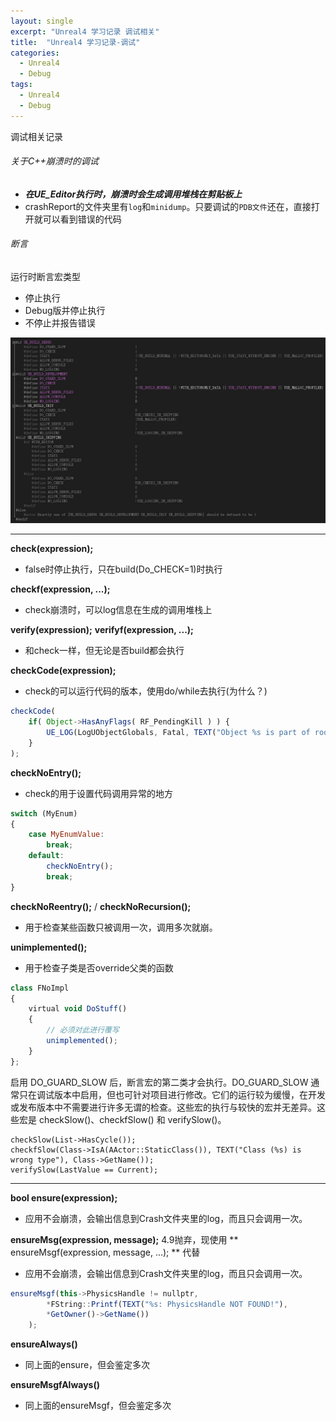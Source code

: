 ```yaml
---
layout: single
excerpt: "Unreal4 学习记录 调试相关"
title:  "Unreal4 学习记录-调试"
categories:
  - Unreal4 
  - Debug
tags:
  - Unreal4 
  - Debug
---
```

调试相关记录
<!--truncate-->

###### 关于C++崩溃时的调试
- ***在UE_Editor执行时，崩溃时会生成调用堆栈在剪贴板上***
- crashReport的文件夹里有`log`和`minidump`。只要调试的`PDB文件`还在，直接打开就可以看到错误的代码

###### 断言
运行时断言宏类型
- 停止执行
- Debug版并停止执行
- 不停止并报告错误

![](/img/blog_img/Unreal/build_debug_define.jpg)


---


**check(expression);**
- false时停止执行，只在build(Do_CHECK=1)时执行

**checkf(expression, ...);**
- check崩溃时，可以log信息在生成的调用堆栈上

**verify(expression);**
**verifyf(expression, ...);**
- 和check一样，但无论是否build都会执行

**checkCode(expression);**
- check的可以运行代码的版本，使用do/while去执行(为什么？)

```js
checkCode( 
	if( Object->HasAnyFlags( RF_PendingKill ) ) { 
		UE_LOG(LogUObjectGlobals, Fatal, TEXT("Object %s is part of root set though has been marked RF_PendingKill!"), *Object->GetFullName() ); 
	} 
);
```

**checkNoEntry();**
- check的用于设置代码调用异常的地方

```js
switch (MyEnum)
{
    case MyEnumValue:
        break;
    default:
        checkNoEntry();
        break;
}
```

**checkNoReentry();** / **checkNoRecursion();**
- 用于检查某些函数只被调用一次，调用多次就崩。

**unimplemented();**
- 用于检查子类是否override父类的函数

```js
class FNoImpl
{
    virtual void DoStuff()
    {
        // 必须对此进行覆写
        unimplemented();
    }
};
```

启用 DO_GUARD_SLOW 后，断言宏的第二类才会执行。DO_GUARD_SLOW 通常只在调试版本中启用，但也可针对项目进行修改。它们的运行较为缓慢，在开发或发布版本中不需要进行许多无谓的检查。这些宏的执行与较快的宏并无差异。这些宏是 checkSlow()、checkfSlow() 和 verifySlow()。
```
checkSlow(List->HasCycle());
checkfSlow(Class->IsA(AActor::StaticClass()), TEXT("Class (%s) is wrong type"), Class->GetName());
verifySlow(LastValue == Current);
```
---

**bool ensure(expression);**
- 应用不会崩溃，会输出信息到Crash文件夹里的log，而且只会调用一次。

**ensureMsg(expression, message);** 4.9抛弃，现使用 ** ensureMsgf(expression, message, ...); ** 代替
- 应用不会崩溃，会输出信息到Crash文件夹里的log，而且只会调用一次。

```js
ensureMsgf(this->PhysicsHandle != nullptr,
		*FString::Printf(TEXT("%s: PhysicsHandle NOT FOUND!"), 
		*GetOwner()->GetName())
	);
```

**ensureAlways()**
- 同上面的ensure，但会鉴定多次

**ensureMsgfAlways()**
- 同上面的ensureMsgf，但会鉴定多次